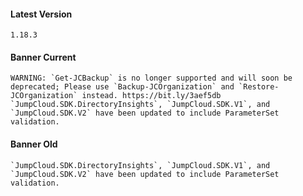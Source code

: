 #### Latest Version

```
1.18.3
```

#### Banner Current

```
WARNING: `Get-JCBackup` is no longer supported and will soon be deprecated; Please use `Backup-JCOrganization` and `Restore-JCOrganization` instead. https://bit.ly/3aef5db
`JumpCloud.SDK.DirectoryInsights`, `JumpCloud.SDK.V1`, and `JumpCloud.SDK.V2` have been updated to include ParameterSet validation.
```

#### Banner Old

```
`JumpCloud.SDK.DirectoryInsights`, `JumpCloud.SDK.V1`, and `JumpCloud.SDK.V2` have been updated to include ParameterSet validation.
```

